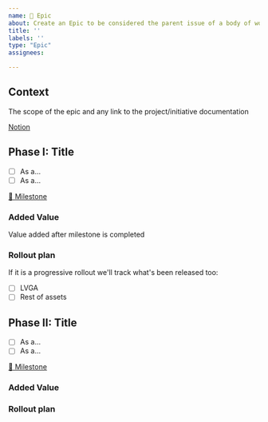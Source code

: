 ```yaml
---
name: 🏁 Epic
about: Create an Epic to be considered the parent issue of a body of work.
title: ''
labels: ''
type: "Epic"
assignees:

---
```


## Context

The scope of the epic and any link to the project/initiative documentation

[Notion](https://www.notion.so/)

## Phase I: Title
- [ ] As a...
- [ ] As a...

[🏁 Milestone](https://github.com/liberetech/project-management/milestone/X)
### Added Value
Value added after milestone is completed

### Rollout plan
If it is a progressive rollout we'll track what's been released too:
- [ ] LVGA
- [ ] Rest of assets

## Phase II: Title
- [ ] As a...
- [ ] As a...

[🏁 Milestone](https://github.com/liberetech/project-management/milestone/Y)
### Added Value

### Rollout plan
